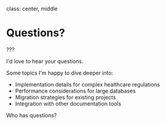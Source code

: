 class: center, middle

# Questions?

???

I'd love to hear your questions.

Some topics I'm happy to dive deeper into:
- Implementation details for complex healthcare regulations
- Performance considerations for large databases
- Migration strategies for existing projects
- Integration with other documentation tools

Who has questions?
